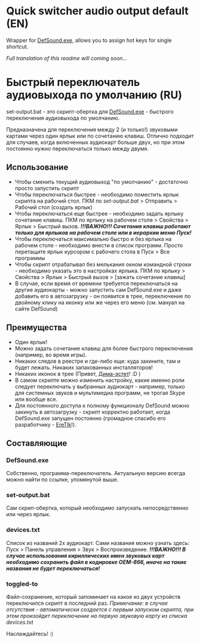 # Quick switcher audio output default (EN)
Wrapper for [DefSound.exe](https://defsound.codeplex.com), allows you to assign hot keys for single shortcut.

*Full translation of this readme will coming soon...*

# Быстрый переключатель аудиовыхода по умолчанию (RU)
set-output.bat - это скрипт-обертка для [DefSound.exe](https://defsound.codeplex.com) - быстрого переключения аудиовыхода по умолчанию.

Предназначена для переключения между 2 (и только!) звуковыми картами через один ярлык или по сочетанию клавиш.
Отлично подходит для случаев, когда включенных аудиокарт больше двух, но при этом постоянно нужно переключаться только между двумя.

## Использование
- Чтобы сменить текущий аудиовыход "по умолчанию" - достаточно просто запустить скрипт
- Чтобы переключаться быстрее - необходимо поместить ярлык скрипта на рабочий стол. ПКМ по *set-output.bat* > Отправить > Рабочий стол (создать ярлык)
- Чтобы переключаться еще быстрее - необходимо задать ярлыку сочетание клавиш. ПКМ по ярлыку на рабочем столе > Свойства > Ярлык > Быстрый вызов. ***!!!ВАЖНО!!! Сочетания клавиш работают только для ярлыков на рабочем столе или в иерархии меню Пуск!***
- Чтобы переключаться максимально быстро и без ярлыка на рабочем столе - необходимо внести в список программ. Просто перетащите ярлык курсором с рабочего стола в Пуск > Все программы
- Чтобы скрипт отрабатывал без мелькания окном командной строки - необходимо указать это в настройках ярлыка. ПКМ по ярлыку > Свойства > Ярлык > Быстрый вызов > [зажать сочетание клавиш]
- В случае, если время от времени требуется переключаться на другие аудиокарты - можно запустить сам DefSound.exe и даже добавить его в автозагрузку - он появится в трее, переключение по двойному клику на иконку или же через его меню (см. мануал на сайте DefSound)

## Преимущества
- Один ярлык!
- Можно задать сочетание клавиш для более быстрого переключения (например, во время игры).
- Никаких следов в реестре и где-либо еще: куда закините, там и будет лежать. Никаких запакованных инсталляторов!
- Никаких иконок в трее (Привет, [Дима-эстет](https://github.com/Sintetic)! :D )
- В самом скрипте можно изменить настройку, какие именно роли следует переключать у выбранных аудиокарт - например, только для системных звуков и мультимедиа программ, не трогая Skype или вообще все.
- Для постоянного доступа к полному функционалу DefSound можно закинуть в автозагрузку - скрипт корректно работает, когда DefSound.exe запущен постоянно (громадное спасибо его разработчику - [EreTIk](https://www.codeplex.com/site/users/view/EreTIk "Профиль EreTIk на codeplex.com")!).

## Составляющие
### DefSound.exe
Собственно, программа-переключатель. Актуальную версию всегда можно найти по ссылке, упомянутой выше.

### set-output.bat
Сам скрип-обертка, который необходимо запускать непосредственно или через ярлык.

### devices.txt
Список из названий 2х аудиокарт. Сами названия можно узнать здесь: Пуск > Панель управления > Звук > Воспроизведение.
***!!!ВАЖНО!!! В случае использования кириллических имен звуковых карт необходимо сохранить файл в кодировке OEM-866, иначе на такие названия не будет переключаться!***
	
### toggled-to
Файл-сохранение, который запоминает на какое из двух устройств переключился скрипт в последний раз.
*Примечание: в случае отсутствия - автоматически создается с первым запуском скрипта, при этом произойдет переключение на первую звуковую карту из списка devices.txt*

Наслаждайтесь! :)